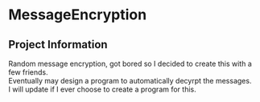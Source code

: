 # MessageEncryption

## Project Information

Random message encryption, got bored so I decided to create this with a few friends.  
Eventually may design a program to automatically decyrpt the messages.  
I will update if I ever choose to create a program for this.
